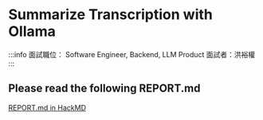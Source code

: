 # Summarize Transcription with Ollama

:::info
面試職位： Software Engineer, Backend, LLM Product
面試者：洪裕權
:::

## Please read the following REPORT.md
[REPORT.md in HackMD](https://hackmd.io/@jeff14994/rk3MDi3Cye)
